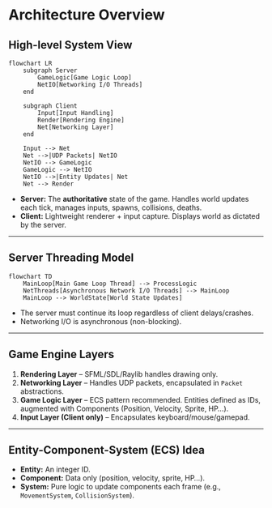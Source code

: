 # Architecture Overview

## High-level System View

```mermaid
flowchart LR
    subgraph Server
        GameLogic[Game Logic Loop]
        NetIO[Networking I/O Threads]
    end

    subgraph Client
        Input[Input Handling]
        Render[Rendering Engine]
        Net[Networking Layer]
    end

    Input --> Net
    Net -->|UDP Packets| NetIO
    NetIO --> GameLogic
    GameLogic --> NetIO
    NetIO -->|Entity Updates| Net
    Net --> Render
```

- **Server:** The **authoritative** state of the game. Handles world updates each tick, manages inputs, spawns, collisions, deaths.
- **Client:** Lightweight renderer + input capture. Displays world as dictated by the server.

---

## Server Threading Model

```mermaid
flowchart TD
    MainLoop[Main Game Loop Thread] --> ProcessLogic
    NetThreads[Asynchronous Network I/O Threads] --> MainLoop
    MainLoop --> WorldState[World State Updates]
```

- The server must continue its loop regardless of client delays/crashes.
- Networking I/O is asynchronous (non-blocking).

---

## Game Engine Layers

1. **Rendering Layer** – SFML/SDL/Raylib handles drawing only.
2. **Networking Layer** – Handles UDP packets, encapsulated in `Packet` abstractions.
3. **Game Logic Layer** – ECS pattern recommended. Entities defined as IDs, augmented with Components (Position, Velocity, Sprite, HP…).
4. **Input Layer (Client only)** – Encapsulates keyboard/mouse/gamepad.

---

## Entity-Component-System (ECS) Idea

- **Entity:** An integer ID.
- **Component:** Data only (position, velocity, sprite, HP…).
- **System:** Pure logic to update components each frame (e.g., `MovementSystem`, `CollisionSystem`).